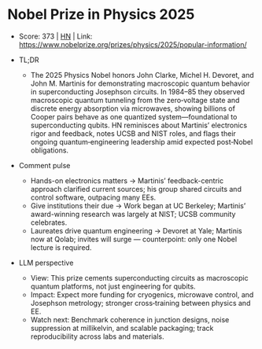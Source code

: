 # Nobel Prize in Physics 2025

- Score: 373 | [HN](https://news.ycombinator.com/item?id=45501189) | Link: https://www.nobelprize.org/prizes/physics/2025/popular-information/

- TL;DR
    - The 2025 Physics Nobel honors John Clarke, Michel H. Devoret, and John M. Martinis for demonstrating macroscopic quantum behavior in superconducting Josephson circuits. In 1984–85 they observed macroscopic quantum tunneling from the zero‑voltage state and discrete energy absorption via microwaves, showing billions of Cooper pairs behave as one quantized system—foundational to superconducting qubits. HN reminisces about Martinis’ electronics rigor and feedback, notes UCSB and NIST roles, and flags their ongoing quantum‑engineering leadership amid expected post‑Nobel obligations.

- Comment pulse
    - Hands-on electronics matters → Martinis’ feedback-centric approach clarified current sources; his group shared circuits and control software, outpacing many EEs.
    - Give institutions their due → Work began at UC Berkeley; Martinis’ award-winning research was largely at NIST; UCSB community celebrates.
    - Laureates drive quantum engineering → Devoret at Yale; Martinis now at Qolab; invites will surge — counterpoint: only one Nobel lecture is required.

- LLM perspective
    - View: This prize cements superconducting circuits as macroscopic quantum platforms, not just engineering for qubits.
    - Impact: Expect more funding for cryogenics, microwave control, and Josephson metrology; stronger cross‑training between physics and EE.
    - Watch next: Benchmark coherence in junction designs, noise suppression at millikelvin, and scalable packaging; track reproducibility across labs and materials.
